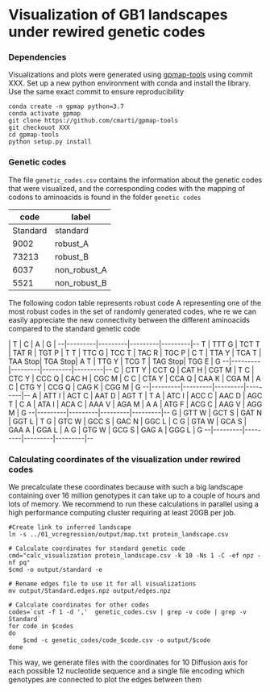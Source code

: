 # Visualization of GB1 landscapes under rewired genetic codes

### Dependencies

Visualizations and plots were generated using [gpmap-tools](https://gpmap-tools.readthedocs.io) using commit XXX.
Set up a new python environment with conda and install the library. Use the same exact commit to ensure reproducibility

```
conda create -n gpmap python=3.7
conda activate gpmap
git clone https://github.com/cmarti/gpmap-tools
git checkouot XXX
cd gpmap-tools
python setup.py install
```

### Genetic codes

The file `genetic_codes.csv` contains the information about the genetic codes that were visualized, and the corresponding codes with the
 mapping of codons to aminoacids is found in the folder `genetic codes`

| code     | label        |
|----------|--------------|
| Standard | standard     |
| 9002     | robust_A     |
| 73213    | robust_B     |
| 6037     | non_robust_A |
| 5521     | non_robust_B |

The following codon table represents robust code A representing one of the most robust codes in the set of randomly generated codes, whe
re we can easily appreciate the new connectivity between the different aminoacids compared to the standard genetic code

  |  T      |  C      |  A      |  G      |
--|---------|---------|---------|---------|--
T | TTT G   | TCT T   | TAT R   | TGT P   | T
T | TTC G   | TCC T   | TAC R   | TGC P   | C
T | TTA Y   | TCA T   | TAA Stop| TGA Stop| A
T | TTG Y   | TCG T   | TAG Stop| TGG E   | G
--|---------|---------|---------|---------|--
C | CTT Y   | CCT Q   | CAT H   | CGT M   | T
C | CTC Y   | CCC Q   | CAC H   | CGC M   | C
C | CTA Y   | CCA Q   | CAA K   | CGA M   | A
C | CTG Y   | CCG Q   | CAG K   | CGG M   | G
--|---------|---------|---------|---------|--
A | ATT I   | ACT C   | AAT D   | AGT T   | T
A | ATC I   | ACC C   | AAC D   | AGC T   | C
A | ATA I   | ACA C   | AAA V   | AGA M   | A
A | ATG F   | ACG C   | AAG V   | AGG M   | G
--|---------|---------|---------|---------|--
G | GTT W   | GCT S   | GAT N   | GGT L   | T
G | GTC W   | GCC S   | GAC N   | GGC L   | C
G | GTA W   | GCA S   | GAA A   | GGA L   | A
G | GTG W   | GCG S   | GAG A   | GGG L   | G
--|---------|---------|---------|---------|--

### Calculating coordinates of the visualization under rewired codes

We precalculate these coordinates because with such a big landscape containing over 16 million genotypes it can take up to a couple of hours and lots of memory. We recommend to run these calculations in parallel using a high performance computing cluster requiring at least 20GB per job.

```
#Create link to inferred landscape
ln -s ../01_vcregression/output/map.txt protein_landscape.csv

# Calculate coordinates for standard genetic code
cmd="calc_visualization protein_landscape.csv -k 10 -Ns 1 -C -ef npz -nf pq"
$cmd -o output/standard -e

# Rename edges file to use it for all visualizations
mv output/Standard.edges.npz output/edges.npz

# Calculate coordinates for other codes
codes=`cut -f 1 -d ','  genetic_codes.csv | grep -v code | grep -v Standard`
for code in $codes
do
	$cmd -c genetic_codes/code_$code.csv -o output/$code
done
```

This way, we generate files with the coordinates for 10 Diffusion axis for each possible 12 nucleotide sequence and a single file encoding which genotypes are connected to plot the edges between them


